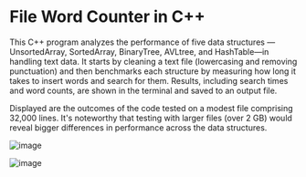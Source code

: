 # File Word Counter in C++
This C++ program analyzes the performance of five data structures — UnsortedArray, SortedArray, BinaryTree, AVLtree, and HashTable—in handling text data. It starts by cleaning a text file (lowercasing and removing punctuation) and then benchmarks each structure by measuring how long it takes to insert words and search for them. Results, including search times and word counts, are shown in the terminal and saved to an output file. 


Displayed are the outcomes of the code tested on a modest file comprising 32,000 lines. It's noteworthy that testing with larger files (over 2 GB) would reveal bigger differences in performance across the data structures.


![image](https://github.com/raccoote/Data-Structures/assets/74006924/5267962c-3cec-4c1d-877d-1455228b8cf5)

![image](https://github.com/raccoote/Data-Structures/assets/74006924/2efce202-b1a3-4b38-a759-547b5ee8748b)


